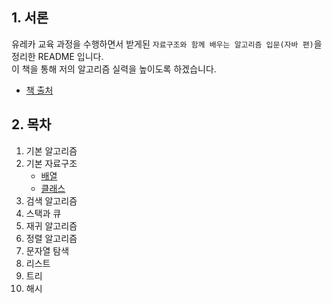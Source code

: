 ## 1. 서론
유레카 교육 과정을 수행하면서 받게된 `자료구조와 함께 배우는 알고리즘 입문(자바 편)`을 정리한 README 입니다.  
이 책을 통해 저의 알고리즘 실력을 높이도록 하겠습니다.

- <a href="https://m.yes24.com/Goods/Detail/109185787">책 출처</a>

## 2. 목차
1. 기본 알고리즘
2. 기본 자료구조
    - <a href="">배열</a>
    - <a href="">클래스</a>
3. 검색 알고리즘
4. 스택과 큐
5. 재귀 알고리즘
6. 정렬 알고리즘
7. 문자열 탐색
8. 리스트
9. 트리
10. 해시